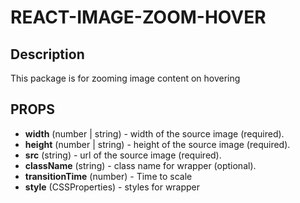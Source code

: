 # REACT-IMAGE-ZOOM-HOVER

## Description
This package is for zooming image content on hovering

## PROPS

- **width** (number | string) - width of the source image (required).
- **height** (number | string) - height of the source image (required).
- **src** (string) - url of the source image (required).
- **className** (string) - class name for wrapper (optional).
- **transitionTime** (number) - Time to scale
- **style** (CSSProperties) - styles for wrapper

